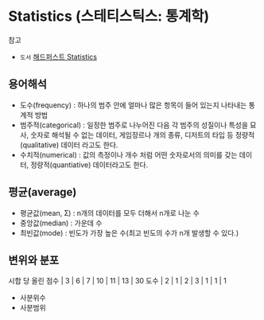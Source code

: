 # Statistics (스테티스틱스: 통계학)

참고

- ``도서`` [해드퍼스트 Statistics](http://www.kyobobook.co.kr/product/detailViewKor.laf?ejkGb=KOR&mallGb=KOR&barcode=9788979147278&orderClick=LEA&Kc=)

## 용어해석

- 도수(frequency) : 하나의 범주 안에 얼마나 많은 항목이 들어 있는지 나타내는 통계적 방법
- 범주적(categorical) : 일정한 범주로 나누어진 다음 각 범주의 성질이나 특성을 묘사, 숫자로 해석될 수 없는 데이터, 게임장르나 개의 종류, 디저트의 타입 등 정량적(qualitative) 데이터 라고도 한다.
- 수치적(numerical) : 값의 측정이나 개수 처럼 어떤 숫자로서의 의미를 갖는 데이터, 정량적(quantiative) 데이터라고도 한다.

## 평균(average)

- 평균값(mean, Ʃ) : n개의 데이터를 모두 더해서 n개로 나눈 수
- 중앙값(median) : 가운데 수
- 최빈값(mode) : 빈도가 가장 높은 수(최고 빈도의 수가 n개 발생할 수 있다.)

## 변위와 분포

시합 당 올린 점수 | 3 | 6 | 7 | 10 | 11 | 13 | 30
도수           | 2 | 1 | 2 | 3 |  1  |  1  | 1

- 사분위수
- 사분범위